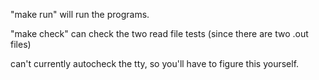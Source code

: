 "make run" will run the programs.

"make check" can check the two read file tests (since there are two .out files)

can't currently autocheck the tty, so you'll have to figure this yourself.
